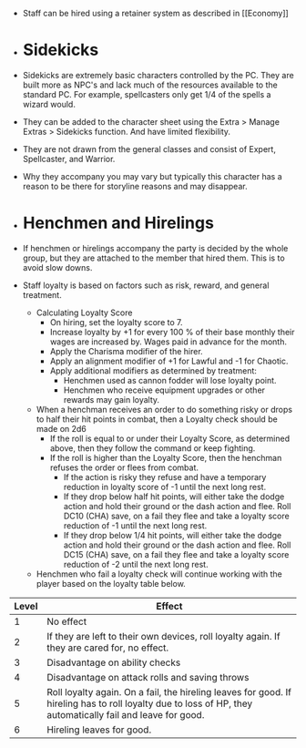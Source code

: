  - Staff can be hired using a retainer system as described in [[Economy]]


- # Sidekicks
- Sidekicks are extremely basic characters controlled by the PC. They are built more as NPC's and lack much of the resources available to the standard PC. For example, spellcasters only get 1/4 of the spells a wizard would.
- They can be added to the character sheet using the Extra > Manage Extras > Sidekicks function. And have limited flexibility.
- They are not drawn from the general classes and consist of Expert, Spellcaster, and Warrior.
- Why they accompany you may vary but typically this character has a reason to be there for storyline reasons and may disappear.


- # Henchmen and Hirelings
 - If henchmen or hirelings accompany the party is decided by the whole group, but they are attached to the member that hired them. This is to avoid slow downs.
 - Staff loyalty is based on factors such as risk, reward, and general treatment.
	 - Calculating Loyalty Score
		 - On hiring, set the loyalty score to 7.
		 - Increase loyalty by +1 for every 100 % of their base monthly their wages are increased by. Wages paid in advance for the month.
		 - Apply the Charisma modifier of the hirer.
		 - Apply an alignment modifier of +1 for Lawful and -1 for Chaotic.
		 - Apply additional modifiers as determined by treatment:
			 - Henchmen used as cannon fodder will lose loyalty point.
			 - Henchmen who receive equipment upgrades or other rewards may gain loyalty.
	- When a henchman receives an order to do something risky or drops to half their hit points in combat, then a Loyalty check should be made on 2d6
		- If the roll is equal to or under their Loyalty Score, as determined above, then they follow the command or keep fighting. 
		- If the roll is higher than the Loyalty Score, then the henchman refuses the order or flees from combat.
			- If the action is risky they refuse and have a temporary reduction in loyalty score of -1 until the next long rest.
			- If they drop below half hit points, will either take the dodge action and hold their ground or the dash action and flee. Roll DC10 (CHA) save, on a fail they flee and take a loyalty score reduction of -1 until the next long rest.
			- If they drop below 1/4 hit points, will either take the dodge action and hold their ground or the dash action and flee. Roll DC15 (CHA) save, on a fail they flee and take a loyalty score reduction of -2 until the next long rest.
	- Henchmen who fail a loyalty check will continue working with the player based on the loyalty table below.

| Level | Effect                                                                                                                                                      |
| ----- | ----------------------------------------------------------------------------------------------------------------------------------------------------------- |
| 1     | No effect                                                                                                                                                   |
| 2     | If they are left to their own devices, roll loyalty again. If they are cared for, no effect.                                                                |
| 3     | Disadvantage on ability checks                                                                                                                              |
| 4     | Disadvantage on attack rolls and saving throws                                                                                                              |
| 5     | Roll loyalty again. On a fail, the hireling leaves for good. If hireling has to roll loyalty due to loss of HP, they automatically fail and leave for good. |
| 6     | Hireling leaves for good.                                                                                                                                   |



